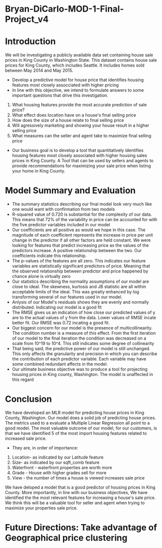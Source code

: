 # Bryan-DiCarlo-MOD-1-Final-Project_v4
# Introduction
We will be investigating a publicly available data set containing house sale prices in King County in Washington State. This dataset contains house sale prices for King County, which includes Seattle. It includes homes sold between May 2014 and May 2015.  

* Develop a predictive model for house price that identifies housing features most closely assocciated with higher pricing 
* In line with this objective, we intend to formulate answers to some important questions that drive this investigation.  
 1. What housing features provide the most accurate prediction of sale price?  
 2. What effect does location have on a house's final selling price
 3. How does the size of a house relate to final selling price
 4. Will agressively marketing and showing your house result in a higher selling price
 5. What measures can the seller and agent take to maximize final selling price


* Our business goal is to develop a tool that quantitatively identifies housing features most closely associated with higher housing sales prices in King County.   A Tool that can be used by sellers and agents to provide recommendations for maximizing your sale price when listing your home in King County.

# Model Summary and Evaluation
* The summary statistics describing our final model look very much like one would want with confirmation from two models
* R-squared value of 0.720 is substantial for the complexity of our data. This means that 72% of the variability in price can be accounted for with the five predictor variables included in our model
* Our coefficients are all positive as would we hope in this case.  The magnitude of each coefficient represents the increase in price per unit change in the predictor if all other factors are held constant.  We were looking for features that predict increasing price as the values of the predictors increase.  A positive relationship between the two. Our coefficients indicate this relationship.
* The p-values of the features are all zero.  This indicates our feature variables are statistically significant predictors of price. Meaning that the observed relationship between predictor and price happened by chance alone is virtually zero
* Our statistics describing the normality assumptions of our model are close to ideal. The skewness, kurtosis and JB statistic are all within acceptable limits of the ideal. This was greatly enhanced by log transforming several of our features used in our model.
* Anlysis of our Model's residuals shows they are evenly and normally distributed. Indicating our model is a good fit
* The RMSE gives us an indication of how close our predicted values of y are to the actual values of y from the data. Lower values of RMSE incate better fit. Our RMSE was 0.72 incating a good fit.
* Our biggest concern for our model is the presence of multicollinearity. The condition number is a measure of this effect.  From the first iteration of our model to the final iteration the condition was decreased on a scale from 10^19 to 10^4.  This still indicates some degree of collinearity
* That being said, the predictive power of our model is still unchanged.  This only affects the granularity and precision in which you can describe the contribution of each predictor variable.  Each variable may have some combined redundant affects in the model.
* Our ultimate business objective was to produce a tool for projecting housing prices in King county, Washington.  The model is unaffected in this regard

# Conclusion

We have developed an MLR model for predicting house prices in King County, Washington.  Our model does a solid job of predicting house prices.  The metrics used to a evaluate a Multiple Linear Regression all point to a good model. The most valuable outcome of our model, for our customers, is that we have identified 5 of the most import housing features related to increased sale price.

* They are, in order of importance:

 1. Location- as indicated by our Latitude feature
 2. Size- as indicated by our sqft_comb feature
 3. Waterfront - waterfront properties are worth more
 4. Grade - House with higher grades sell for more
 5. View - the number of times a house is viewed increases sale price
 
We have deloped a model that is a good predictor of housing prices in King County.  More importantly, in line with our business objectives, We have identified the the most relevant features for increasing a house's sale price.  We think this will be a valuable tool for seller and agent when trying to maximize your properties sale price.

# Future Directions: Take advantage of Geographical price clustering


